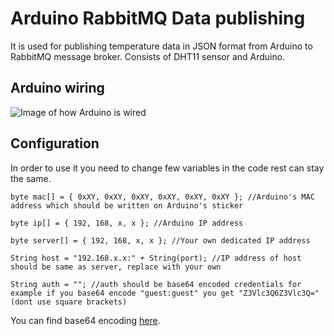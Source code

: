 # Arduino RabbitMQ Data publishing

It is used for publishing temperature data in JSON format from Arduino to RabbitMQ message broker.
Consists of DHT11 sensor and Arduino.

## Arduino wiring 

![Image of how Arduino is wired](https://delightnet.nl/images/arduino/dht11_connection.png)

## Configuration

In order to use it you need to change few variables in the code rest can stay the same.


```
byte mac[] = { 0xXY, 0xXY, 0xXY, 0xXY, 0xXY, 0xXY }; //Arduino's MAC address which should be written on Arduino's sticker

byte ip[] = { 192, 168, x, x }; //Arduino IP address

byte server[] = { 192, 168, x, x }; //Your own dedicated IP address

String host = "192.168.x.x:" + String(port); //IP address of host should be same as server, replace with your own

String auth = ""; //auth should be base64 encoded credentials for example if you base64 encode "guest:guest" you get "Z3Vlc3Q6Z3Vlc3Q=" (dont use square brackets)

```

You can find base64 encoding [here](https://www.base64encode.org/).

